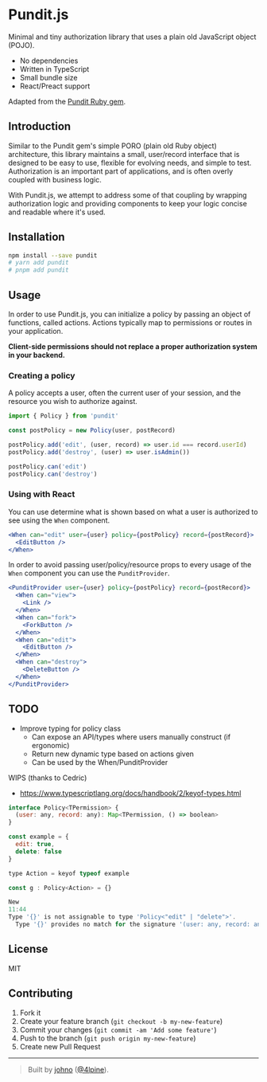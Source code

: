 # Pundit.js

Minimal and tiny authorization library that uses a plain old JavaScript object
(POJO).

- No dependencies
- Written in TypeScript
- Small bundle size
- React/Preact support

Adapted from the [Pundit Ruby gem](https://github.com/varvet/pundit).

## Introduction

Similar to the Pundit gem's simple PORO (plain old Ruby object) architecture,
this library maintains a small, user/record interface that is designed to be
easy to use, flexible for evolving needs, and simple to test. Authorization is
an important part of applications, and is often overly coupled with business
logic.

With Pundit.js, we attempt to address some of that coupling by wrapping
authorization logic and providing components to keep your logic concise and
readable where it's used.

## Installation

```bash
npm install --save pundit
# yarn add pundit
# pnpm add pundit
```

## Usage

In order to use Pundit.js, you can initialize a policy by passing an object of
functions, called actions. Actions typically map to permissions or routes in
your application.

**Client-side permissions should not replace a proper authorization system in
your backend.**

### Creating a policy

A policy accepts a user, often the current user of your session, and the
resource you wish to authorize against.

```javascript
import { Policy } from 'pundit'

const postPolicy = new Policy(user, postRecord)

postPolicy.add('edit', (user, record) => user.id === record.userId)
postPolicy.add('destroy', (user) => user.isAdmin())

postPolicy.can('edit')
postPolicy.can('destroy')
```

### Using with React

You can use determine what is shown based on what a user is authorized to see
using the `When` component.

```jsx
<When can="edit" user={user} policy={postPolicy} record={postRecord}>
  <EditButton />
</When>
```

In order to avoid passing user/policy/resource props to every usage of the
`When` component you can use the `PunditProvider`.

```jsx
<PunditProvider user={user} policy={postPolicy} record={postRecord}>
  <When can="view">
    <Link />
  </When>
  <When can="fork">
    <ForkButton />
  </When>
  <When can="edit">
    <EditButton />
  </When>
  <When can="destroy">
    <DeleteButton />
  </When>
</PunditProvider>
```

## TODO

- Improve typing for policy class
  - Can expose an API/types where users manually construct (if ergonomic)
  - Return new dynamic type based on actions given
  - Can be used by the When/PunditProvider

WIPS (thanks to Cedric)

- https://www.typescriptlang.org/docs/handbook/2/keyof-types.html

```js
interface Policy<TPermission> {
  (user: any, record: any): Map<TPermission, () => boolean>
}

const example = {
  edit: true,
  delete: false
}

type Action = keyof typeof example

const g : Policy<Action> = {}

New
11:44
Type '{}' is not assignable to type 'Policy<"edit" | "delete">'.
  Type '{}' provides no match for the signature '(user: any, record: any): Map<"edit" | "delete", () => boolean>'.
```

## License

MIT

## Contributing

1. Fork it
1. Create your feature branch (`git checkout -b my-new-feature`)
1. Commit your changes (`git commit -am 'Add some feature'`)
1. Push to the branch (`git push origin my-new-feature`)
1. Create new Pull Request

---

> Built by [johno](https://johno.com) ([@4lpine](https://twitter.com/4lpine)).
